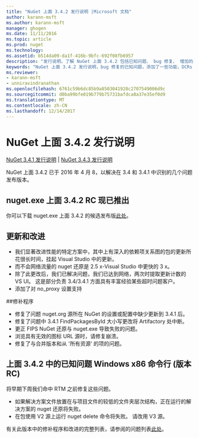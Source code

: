 ```yaml
---
title: "NuGet 上面 3.4.2 发行说明 |Microsoft 文档"
author: karann-msft
ms.author: karann-msft
manager: ghogen
ms.date: 11/11/2016
ms.topic: article
ms.prod: nuget
ms.technology: 
ms.assetid: b514da09-da1f-416b-9bfc-692f08fb6957
description: "发行说明，了解 NuGet 上面 3.4.2 包括已知问题、 bug 修复、 增加的功能，以及 DCRs。"
keywords: "NuGet 上面 3.4.2 发行说明，bug 修复的已知问题，添加了一些功能，DCRs"
ms.reviewer:
- karann-msft
- unniravindranathan
ms.openlocfilehash: 6761c59b6dc85b9a8503041928c2707549006d9c
ms.sourcegitcommit: d0ba99bfe019b779b75731bafdca8a37e35ef0d9
ms.translationtype: MT
ms.contentlocale: zh-CN
ms.lasthandoff: 12/14/2017
---
```

# <a name="nuget-342-release-notes"></a>NuGet 上面 3.4.2 发行说明

[NuGet 3.4.1 发行说明](../release-notes/nuget-3.4.1.md) | [NuGet 3.4.3 发行说明](../release-notes/nuget-3.4.3.md)

NuGet 上面 3.4.2 已于 2016 年 4 月 8，以解决在 3.4 和 3.4.1 中识别的几个问题发布版本。

## <a name="nugetexe-342-rc-is-now-available"></a>nuget.exe 上面 3.4.2 RC 现已推出

你可以下载 nuget.exe 上面 3.4.2 的候选发布版[此处](https://dist.nuget.org/index.html)。

## <a name="updates-and-improvements"></a>更新和改进

* 我们显著改进性能的特定方案中，其中上有深入的依赖项关系图的包的更新所花很长时间，挂起 Visual Studio 中的更新。
* 而不会网络流量的 nuget 还原是 2.5 x-Visual Studio 中更快的 3 x。
* 除了此更改后，我们已解决问题，我们已达到网络，两次时提取更新计数的 VS UI。 这是部分负责 3.4/3.4.1 方面具有丰富经验某些超时问题客户。
* 添加了对 no_proxy 设置支持

##<a name="fixes"></a>修补程序

* 修复了问题 nuget.org 源所在 NuGet 的设置或配置中缺少更新到 3.4.1 后。
* 修复了问题中 3.4.1 FindPackagesById 大小写更改将 Artifactory 处中断。
* 更正 FIPS NuGet 还原与 nuget.exe 导致失败的问题。
* 浏览具有无效的图标 URL 源时，请修复崩溃。
* 修复了与合并版本和从 '所有资源' 的项的问题。

## <a name="known-issues-in-342-windows-x86-commandline-rc"></a>上面 3.4.2 中的已知问题 Windows x86 命令行 (版本 RC)

将早期下周我们命中 RTM 之前修复这些问题。

*  如果解决方案文件放置在与项目文件的较低的文件夹层次结构，正在运行的解决方案的 nuget 还原将失败。
*  在包使用 V2 源上运行 nuget delete 命令将失败。 请改用 V3 源。


有关此版本中的修补程序和改进的完整列表，请参阅的问题列表[此处](https://github.com/NuGet/Home/issues?utf8=%E2%9C%93&q=is%3Aissue+milestone%3A3.4.2++is%3Aclosed+)。